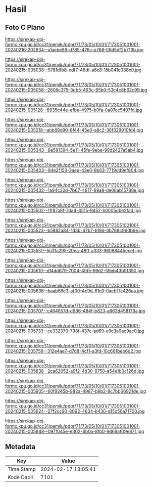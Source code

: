 # Hasil

## Foto C Plano

https://sirekap-obj-formc.kpu.go.id/cc31/pemilu/pdpr/71/73/05/10/01/7173051001001-20240216-202834--a1aebe89-d785-476c-a768-06d5df2b713b.jpg

https://sirekap-obj-formc.kpu.go.id/cc31/pemilu/pdpr/71/73/05/10/01/7173051001001-20240215-005038--9781dfb8-cdf7-46df-a6c8-15b041e038e0.jpg

https://sirekap-obj-formc.kpu.go.id/cc31/pemilu/pdpr/71/73/05/10/01/7173051001001-20240215-005058--2606c375-3db5-493c-95b0-53c4c8b62c99.jpg

https://sirekap-obj-formc.kpu.go.id/cc31/pemilu/pdpr/71/73/05/10/01/7173051001001-20240215-005128--6935c44e-efbe-4975-b0fa-0a07cc5407fd.jpg

https://sirekap-obj-formc.kpu.go.id/cc31/pemilu/pdpr/71/73/05/10/01/7173051001001-20240215-005318--abb69d90-8f44-45e0-a8c2-36f329910fd4.jpg

https://sirekap-obj-formc.kpu.go.id/cc31/pemilu/pdpr/71/73/05/10/01/7173051001001-20240215-005343--8e581394-5e11-45fe-9ebe-99d2427a5ab4.jpg

https://sirekap-obj-formc.kpu.go.id/cc31/pemilu/pdpr/71/73/05/10/01/7173051001001-20240215-005403--94e2f153-3aee-43e6-8b63-7719dd9ef804.jpg

https://sirekap-obj-formc.kpu.go.id/cc31/pemilu/pdpr/71/73/05/10/01/7173051001001-20240215-005432--1a94c22d-7b67-4817-99a8-de08ab15788e.jpg

https://sirekap-obj-formc.kpu.go.id/cc31/pemilu/pdpr/71/73/05/10/01/7173051001001-20240215-005502--11f87a8f-7da4-4515-9452-b0005dbe2fad.jpg

https://sirekap-obj-formc.kpu.go.id/cc31/pemilu/pdpr/71/73/05/10/01/7173051001001-20240215-005523--b5882a84-1d3b-47b7-b19d-0b788c960b9e.jpg

https://sirekap-obj-formc.kpu.go.id/cc31/pemilu/pdpr/71/73/05/10/01/7173051001001-20240215-005551--5b31a295-20ea-48ff-a333-96068445ecef.jpg

https://sirekap-obj-formc.kpu.go.id/cc31/pemilu/pdpr/71/73/05/10/01/7173051001001-20240215-005610--df4dd679-7004-4fd5-99d2-59eb43b9f390.jpg

https://sirekap-obj-formc.kpu.go.id/cc31/pemilu/pdpr/71/73/05/10/01/7173051001001-20240215-005636--baab86c3-af00-4c9d-81c0-0aebf7c426aa.jpg

https://sirekap-obj-formc.kpu.go.id/cc31/pemilu/pdpr/71/73/05/10/01/7173051001001-20240215-005707--c464657d-d986-484f-b823-a663d458179a.jpg

https://sirekap-obj-formc.kpu.go.id/cc31/pemilu/pdpr/71/73/05/10/01/7173051001001-20240215-005733--ce332370-798f-437c-ad69-e9c3a9ac9ac0.jpg

https://sirekap-obj-formc.kpu.go.id/cc31/pemilu/pdpr/71/73/05/10/01/7173051001001-20240215-005759--312e4ae7-d7d8-4cf1-a3fd-10c661beb6d2.jpg

https://sirekap-obj-formc.kpu.go.id/cc31/pemilu/pdpr/71/73/05/10/01/7173051001001-20240215-005838--2ca62052-a9f2-4d30-9750-a54e1b0c126d.jpg

https://sirekap-obj-formc.kpu.go.id/cc31/pemilu/pdpr/71/73/05/10/01/7173051001001-20240215-005905--60f9245b-982a-4987-b9b2-8c7bb06921de.jpg

https://sirekap-obj-formc.kpu.go.id/cc31/pemilu/pdpr/71/73/05/10/01/7173051001001-20240215-005924--27f2cc90-8092-4634-b430-d15c56a71700.jpg

https://sirekap-obj-formc.kpu.go.id/cc31/pemilu/pdpr/71/73/05/10/01/7173051001001-20240215-005948--097f045e-e302-4b0a-8fb0-9d69af09e871.jpg


## Metadata

| Key        | Value               |
| ---------- | ------------------- |
| Time Stamp | 2024-02-17 13:05:41 |
| Kode Dapil | 7101                |



